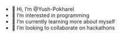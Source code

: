 - 👋 Hi, I’m @Yush-Pokharel
- 👀 I’m interested in programming 
- 🌱 I’m currently learning more about myself
- 💞️ I’m looking to collaborate on hackathons 

<!---
Yush-Pokharel/Yush-Pokharel is a ✨ special ✨ repository because its `README.md` (this file) appears on your GitHub profile.
You can click the Preview link to take a look at your changes.
--->
